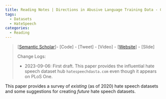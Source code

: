 ```yaml
---
title: Reading Notes | Directions in Abusive Language Training Data - Garbage In, Garbage Out
tags:
  - Datasets
  - HateSpeech
categories:
  - Reading
---
```


> [[Semantic Scholar](https://www.semanticscholar.org/paper/Directions-in-abusive-language-training-data%2C-a-in%2C-Vidgen-Derczynski/8bd582c8edf3549f5c848b96c8d141fcbfd5ec24)]- [Code] - [Tweet] - [Video] - [[Website](https://hatespeechdata.com/)] - [Slide]
>
> Change Logs:
>
> - 2023-09-06: First draft. This paper provides the influential hate speech dataset hub `hatespeechdasta.com` even though it appears on PLoS One.

This paper provides a survey of *existing* (as of 2020) hate speech datasets and some suggestions for creating *future* hate speech datasets. 

